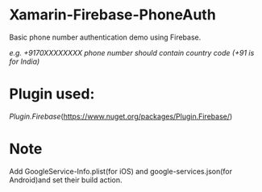 # Xamarin-Firebase-PhoneAuth

Basic phone number authentication demo using Firebase.

*e.g. +9170XXXXXXXX phone number should contain country code (+91 is for India)*

# Plugin used:

*Plugin.Firebase*(https://www.nuget.org/packages/Plugin.Firebase/)

# Note

Add GoogleService-Info.plist(for iOS) and google-services.json(for Android)and set their build action.
